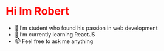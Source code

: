 <h1 style="color: red">Hi Im Robert</h1>

- 👀 I’m student who found his passion in web development
- 🌱 I’m currently learning ReactJS
- 📫 Feel free to ask me anything

<!---
robo311/robo311 is a ✨ special ✨ repository because its `README.md` (this file) appears on your GitHub profile.
You can click the Preview link to take a look at your changes.
--->

